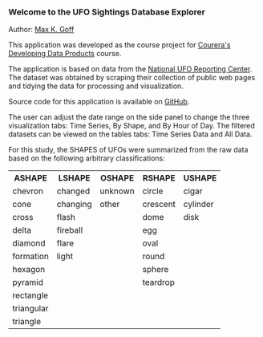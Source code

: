 ### Welcome to the UFO Sightings Database Explorer
Author:  [Max K. Goff](http://about.me/maxgoff)

This application was developed as the course project for [Courera's Developing Data Products](https://www.coursera.org/course/devdataprod) course.

The application is based on data from the [National UFO Reporting Center](http://www.nuforc.org).  The dataset was obtained by scraping their collection of public web pages and tidying the data for processing and visualization.

Source code for this application is available on [GitHub](https://github.com/maxgoff/DevDataProducts).

The user can adjust the date range on the side panel to change the three visualization tabs: Time Series, By Shape, and By Hour of Day.  The filtered datasets can be viewed on the tables tabs: Time Series Data and All Data.

For this study, the SHAPES of UFOs were summarized from the raw data based on the following arbitrary classifications:

<table style="width:100%;table, th, td {border:1px solid black;border-collapse: collapse}">
<tr><th>ASHAPE</th><th>LSHAPE</th><th>OSHAPE</th><th>RSHAPE</th><th>USHAPE</th></tr>
<tr><td>chevron</td><td>changed</td><td>unknown</td><td>circle</td><td>cigar</td></tr>
<tr><td>cone</td><td>changing</td><td>other</td><td>crescent</td><td>cylinder</td></tr>
<tr><td>cross</td><td>flash</td><td>  </td><td>dome</td><td>disk</td></tr>
<tr><td>delta</td><td>fireball</td><td> </td><td>egg</td><td>  </td></tr>	
<tr><td>diamond</td><td>flare</td><td> </td><td>oval</td><td>  </td></tr>	
<tr><td>formation</td><td>light</td><td>  </td><td>round</td><td>  </td></tr>	
<tr><td>hexagon</td><td>  </td><td>  </td><td>sphere</td><td>  </td></tr>	
<tr><td>pyramid</td><td>  </td><td>  </td><td>teardrop</td><td>  </td></tr>
<tr><td>rectangle</td><td>  </td><td>  </td><td>  </td><td>	 </td></tr>			
<tr><td>triangular</td><td>  </td><td>  </td><td>  </td><td>	 </td></tr>
<tr><td>triangle</td><td>  </td><td>  </td><td>  </td><td>	 </td></tr>		
</table>

